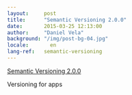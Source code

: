 ```yaml
---
layout:     post
title:      "Semantic Versioning 2.0.0"
date:       2015-03-25 12:13:00
author:     "Daniel Vela"
background: "/img/post-bg-04.jpg"
locale:       en
lang-ref:   semantic-versioning
---
```


[Semantic Versioning 2.0.0](http://semver.org)

Versioning for apps